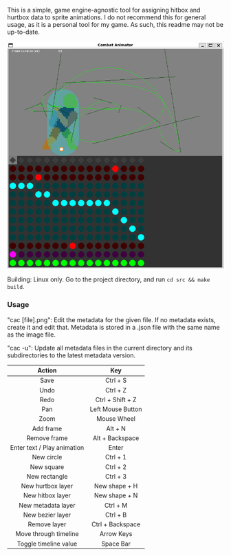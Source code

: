 This is a simple, game engine-agnostic tool for assigning hitbox and hurtbox data to sprite animations.
I do not recommend this for general usage, as it is a personal tool for my game.
As such, this readme may not be up-to-date.

<img src="screenshot.png">

Building: Linux only. Go to the project directory, and run `cd src && make build`.

### Usage
"cac [file].png": Edit the metadata for the given file. If no metadata exists, create it and edit that. Metadata is stored in a .json file with the same name as the image file.

"cac -u": Update all metadata files in the current directory and its subdirectories to the latest metadata version.

|           Action            |            Key             |
|:---------------------------:|:--------------------------:|
|            Save             |          Ctrl + S          |
|            Undo             |          Ctrl + Z          |
|            Redo             |      Ctrl + Shift + Z      |
|             Pan             |     Left Mouse Button      |
|            Zoom             |        Mouse Wheel         |
|          Add frame          |          Alt + N           |
|        Remove frame         |      Alt + Backspace       |
| Enter text / Play animation |           Enter            |
|         New circle          |          Ctrl + 1          |
|         New square          |          Ctrl + 2          |
|        New rectangle        |          Ctrl + 3          |
|      New hurtbox layer      |       New shape + H        |
|      New hitbox layer       |       New shape + N        |
|      New metadata layer     |         Ctrl + M           |
|      New bezier layer       |         Ctrl + B           |
|        Remove layer         |      Ctrl + Backspace      |
|    Move through timeline    |         Arrow Keys         |
|    Toggle timeline value    |         Space Bar          |
